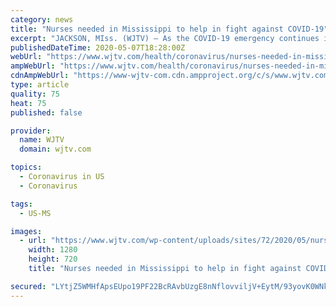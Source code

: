```yaml
---
category: news
title: "Nurses needed in Mississippi to help in fight against COVID-19"
excerpt: "JACKSON, MIss. (WJTV) – As the COVID-19 emergency continues in Mississippi, nurses are needed like never before. To help meet that demand, nurses no longer have to wait to become board"
publishedDateTime: 2020-05-07T18:28:00Z
webUrl: "https://www.wjtv.com/health/coronavirus/nurses-needed-in-mississippi-to-help-in-fight-against-covid-19/"
ampWebUrl: "https://www.wjtv.com/health/coronavirus/nurses-needed-in-mississippi-to-help-in-fight-against-covid-19/amp/"
cdnAmpWebUrl: "https://www-wjtv-com.cdn.ampproject.org/c/s/www.wjtv.com/health/coronavirus/nurses-needed-in-mississippi-to-help-in-fight-against-covid-19/amp/"
type: article
quality: 75
heat: 75
published: false

provider:
  name: WJTV
  domain: wjtv.com

topics:
  - Coronavirus in US
  - Coronavirus

tags:
  - US-MS

images:
  - url: "https://www.wjtv.com/wp-content/uploads/sites/72/2020/05/nurses-to-work.jpg?w=1280&h=720&crop=1"
    width: 1280
    height: 720
    title: "Nurses needed in Mississippi to help in fight against COVID-19"

secured: "LYtjZ5WMHfApsEUpo19PF22BcRAvbUzgE8nNflovviljV+EytM/93yovK0WNkKRJLsMVoykyGLyQ4sNzhmSC+ygvKFiwkdSxnyXu1NiHcEDVtYHksmFuCbKMPHXuG+3S8wdzEGpxcjDfdjaotat1zmGlIMkMRW2B5r5SsyxFwf0BpcuWN5uLJY9RF0j1YhZWORFq9PyM1J5cBvW4YyZofUWaWIKvVqWjH9NJ3YkhI4WYE8/Rq2GacTZvfdcdSlelnCqQMcFbtJ6eWNAQqExnXFXjuVzjbBCDfv5rF46UpMQwmnrUj4hzmYZOSNfs6trGUNb3Jvg7SFywZgHzimOflqrd5ky7/9jq3s1tt4N/eKpBMnkkOKu+Ncy1tEg7hCTKQx5sylbf3cqef3jnSBIuZUUKJnWsbWt35WlCoQpEuyo2v3GBev2GPPaADPyaIqy6aeNOv4xM6juFVjv+YenkBBL1AvjEfJa/UXOQlkpigDo=;ZfVqrfrQ/yPbKzcBpNWWCw=="
---
```


